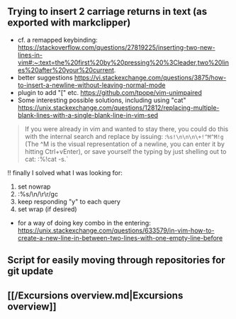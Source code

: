  ## Trying to insert 2 carriage returns in text (as exported with markclipper)

- cf. a remapped keybinding: https://stackoverflow.com/questions/27819225/inserting-two-new-lines-in-vim#:~:text=the%20first%20by%20pressing%20%3Cleader,two%20lines%20after%20your%20current.
- better suggestions https://vi.stackexchange.com/questions/3875/how-to-insert-a-newline-without-leaving-normal-mode
- plugin to add "[<space>" etc. https://github.com/tpope/vim-unimpaired
- Some interesting possible solutions, including using "cat" https://unix.stackexchange.com/questions/12812/replacing-multiple-blank-lines-with-a-single-blank-line-in-vim-sed

> If you were already in vim and wanted to stay there, you could do this with the internal search and replace by issuing: :`%s!\n\n\n\+!^M^M!g` (The ^M is the visual representation of a newline, you can enter it by hitting Ctrl+vEnter), or save yourself the typing by just shelling out to cat: :%!cat -s.`

!! finally I solved what I was looking for:

1. set nowrap
2. :%s/\n/\r\r/gc
3. keep responding "y" to each query
4. set wrap (if desired)

- for a way of doing key combo in the entering: https://unix.stackexchange.com/questions/633579/in-vim-how-to-create-a-new-line-in-between-two-lines-with-one-empty-line-before

## Script for easily moving through repositories for git update

## [[/Excursions overview.md|Excursions overview]]


